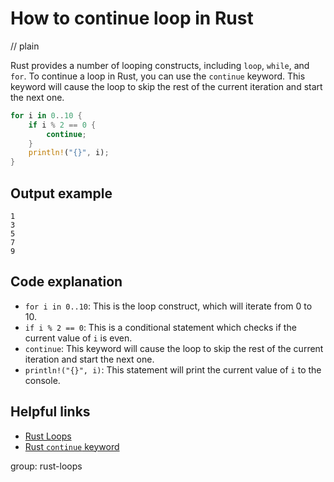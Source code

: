 # How to continue loop in Rust
// plain

Rust provides a number of looping constructs, including `loop`, `while`, and `for`. To continue a loop in Rust, you can use the `continue` keyword. This keyword will cause the loop to skip the rest of the current iteration and start the next one.

```rust
for i in 0..10 {
    if i % 2 == 0 {
        continue;
    }
    println!("{}", i);
}
```

## Output example

```
1
3
5
7
9
```

## Code explanation


- `for i in 0..10`: This is the loop construct, which will iterate from 0 to 10.
- `if i % 2 == 0`: This is a conditional statement which checks if the current value of `i` is even.
- `continue`: This keyword will cause the loop to skip the rest of the current iteration and start the next one.
- `println!("{}", i)`: This statement will print the current value of `i` to the console.

## Helpful links

- [Rust Loops](https://doc.rust-lang.org/book/ch03-03-how-functions-work.html#loops)
- [Rust `continue` keyword](https://doc.rust-lang.org/book/ch03-03-how-functions-work.html#the-continue-keyword)

group: rust-loops